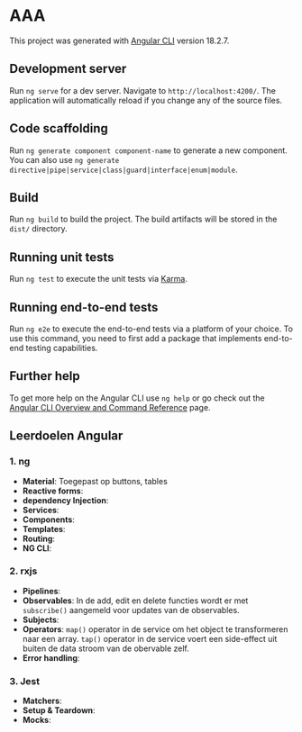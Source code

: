 # AAA

This project was generated with [Angular CLI](https://github.com/angular/angular-cli) version 18.2.7.

## Development server

Run `ng serve` for a dev server. Navigate to `http://localhost:4200/`. The application will automatically reload if you change any of the source files.

## Code scaffolding

Run `ng generate component component-name` to generate a new component. You can also use `ng generate directive|pipe|service|class|guard|interface|enum|module`.

## Build

Run `ng build` to build the project. The build artifacts will be stored in the `dist/` directory.

## Running unit tests

Run `ng test` to execute the unit tests via [Karma](https://karma-runner.github.io).

## Running end-to-end tests

Run `ng e2e` to execute the end-to-end tests via a platform of your choice. To use this command, you need to first add a package that implements end-to-end testing capabilities.

## Further help

To get more help on the Angular CLI use `ng help` or go check out the [Angular CLI Overview and Command Reference](https://angular.dev/tools/cli) page.


## Leerdoelen Angular

### 1. ng
- **Material**: Toegepast op buttons, tables
- **Reactive forms**:
- **dependency Injection**:
- **Services**:
- **Components**:
- **Templates**:
- **Routing**:
- **NG CLI**: 

### 2. rxjs
- **Pipelines**: 
- **Observables**: In de add, edit en delete functies wordt er met `subscribe()` aangemeld voor updates van de observables. 
- **Subjects**: 
- **Operators**: `map()` operator in de service om het object te transformeren naar een array. `tap()` operator in de service voert een side-effect uit buiten de data stroom van de obervable zelf. 
- **Error handling**:

### 3. Jest
- **Matchers**:
- **Setup & Teardown**:
- **Mocks**: